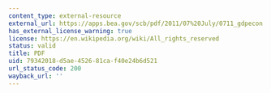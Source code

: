 ```yaml
---
content_type: external-resource
external_url: https://apps.bea.gov/scb/pdf/2011/07%20July/0711_gdpecon.pdf
has_external_license_warning: true
license: https://en.wikipedia.org/wiki/All_rights_reserved
status: valid
title: PDF
uid: 79342018-d5ae-4526-81ca-f40e24b6d521
url_status_code: 200
wayback_url: ''
---
```

